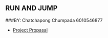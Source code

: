 **RUN AND JUMP**
-
###BY: Chatchapong Chumpada 6010546877 
* [Project Propasal](https://docs.google.com/document/d/16qqulY0Vo3WlaXHldbLlwk4JRsJkhfIVhMY_7qWqV7g/edit)
